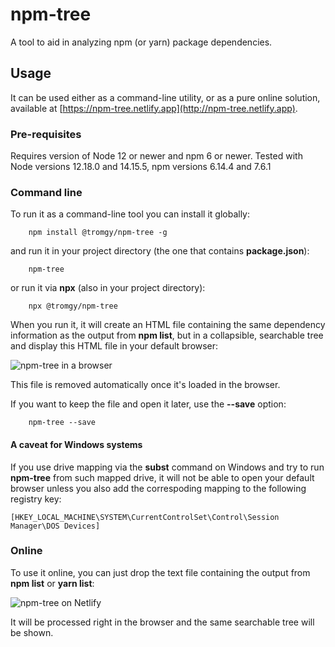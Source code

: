 # npm-tree

A tool to aid in analyzing npm (or yarn) package dependencies.

## Usage

It can be used either as a command-line utility, or as a pure online solution, available at [https://npm-tree.netlify.app](http://npm-tree.netlify.app).

### Pre-requisites

Requires version of Node 12 or newer and npm 6 or newer. Tested with Node versions 12.18.0 and 14.15.5, npm versions 6.14.4 and 7.6.1

### Command line

To run it as a command-line tool you can install it globally:

```Shell
    npm install @tromgy/npm-tree -g
```

and run it in your project directory (the one that contains **package.json**):

```Shell
    npm-tree
```

or run it via **npx** (also in your project directory):

```Shell
    npx @tromgy/npm-tree
```

When you run it, it will create an HTML file containing the same dependency information as the output from **npm list**, but in a collapsible, searchable tree and display this HTML file in your default browser:

<img alt="npm-tree in a browser" src="https://user-images.githubusercontent.com/12632548/115122684-43184f00-9f87-11eb-9ec1-dfd8dd238da4.png">

This file is removed automatically once it's loaded in the browser.

If you want to keep the file and open it later, use the **--save** option:

```Shell
    npm-tree --save
```

#### A caveat for Windows systems

If you use drive mapping via the **subst** command on Windows and try to run **npm-tree** from such mapped drive, it will not be able to open your default browser unless you also add the correspoding mapping to the following registry key:

```text
[HKEY_LOCAL_MACHINE\SYSTEM\CurrentControlSet\Control\Session Manager\DOS Devices]
```

### Online

To use it online, you can just drop the text file containing the output from **npm list** or **yarn list**:

<img alt="npm-tree on Netlify" src="https://user-images.githubusercontent.com/12632548/115122744-84106380-9f87-11eb-8601-43fe7ce5c2f7.png">

It will be processed right in the browser and the same searchable tree will be shown.
